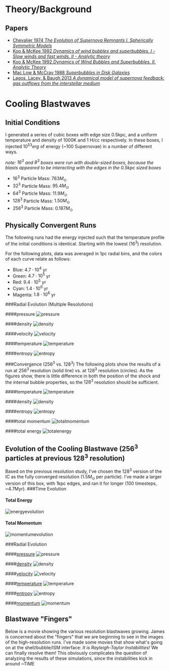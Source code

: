 <!-- 
.. title: Blastwaves
.. slug: blastwaves
.. date: 2013/04/09 12:16:43
.. tags: research, mathjax
.. link: 
.. description: Various Tests Involving Blastwaves
-->


Theory/Background
=====================

Papers
---------------------
* [Chevalier 1974 *The Evolution of Supernova Remnants I. Spherically Symmetric
  Models*](http://adsabs.harvard.edu/abs/1974ApJ...188..501C)
* [Koo & McKee 1992 *Dynamics of wind bubbles and superbubbles. I - Slow winds
  and fast winds. II - Analytic
  theory*](http://adsabs.harvard.edu/abs/1992ApJ...388...93K)
* [Koo & McKee 1992 *Dynamics of Wind Bubbles and Superbubbles. II. Analytic
  Theory*](http://adsabs.harvard.edu/abs/1992ApJ...388..103K)
* [Mac Low & McCray 1988 *Superbubbles in Disk 
Galaxies*](http://adsabs.harvard.edu/cgi-bin/nph-bib_query?bibcode=1988ApJ...324..776M&db_key=AST)
* [Lagos, Lacey, & Baugh 2013 *A dynamical model of supernova feedback: gas
  outflows from the interstellar
  medium*](http://adsabs.harvard.edu/abs/2013arXiv1303.6635L)
  
  

Cooling Blastwaves
=====================

Initial Conditions
------------------
I generated a series of cubic boxes with edge size 0.5kpc, and a uniform
temperature and density of 1000K and 1 H/cc respectively.  In these boxes, I
injected $10^{53} erg$ of energy (~100 Supernovae) in a number of different ways.

*note: $16^3$ and $8^3$ boxes were run with double-sized boxes, because the
blasts appeared to be interacting with the edges in the 0.5kpc sized boxes*

* $16^3$ Particle Mass: $763 M_\odot$
* $32^3$ Particle Mass: $95.4 M_\odot$
* $64^3$ Particle Mass: $11.9 M_\odot$
* $128^3$ Particle Mass: $1.50 M_\odot$
* $256^3$ Particle Mass: $0.187 M_\odot$

Physically Convergent Runs
--------------------------
The following runs had the energy injected such that the temperature profile of
the initial conditions is identical.  Starting with the lowest ($16^3$)
resolution.

For the following plots, data was averaged in 1pc radial bins, and the colors of
each curve relate as follows: 

* Blue: $4.7\cdot 10^4$ yr
* Green: $4.7\cdot 10^5$ yr
* Red: $9.4\cdot 10^5$ yr
* Cyan: $1.4\cdot 10^6$ yr
* Magenta: $1.8\cdot 10^6$ yr


###Radial Evolution (Multiple Resolutions)

####pressure
![pressure](../Research/blastwaves/chevalier_4panel_pressure.png)

####density
![density](../Research/blastwaves/chevalier_4panel_density.png)

####velocity
![velocity](../Research/blastwaves/chevalier_4panel_velocity.png)

####temperature
![temperature](../Research/blastwaves/chevalier_4panel_temperature.png)

####entropy
![entropy](../Research/blastwaves/chevalier_4panel_entropy.png)

###Convergence ($256^3$ vs. $128^3$)
The following plots show the results of a run at $256^3$ resolution (solid line)
vs. at $128^3$ resolution (circles).  As the figures show, there is little
difference in both the position of the shock and the internal bubble properties,
so the $128^3$ resolution should be sufficient.

####temperature
![temperature](../Research/blastwaves/convergence_temperature.png)

####density
![density](../Research/blastwaves/convergence_density.png)

####entropy
![entropy](../Research/blastwaves/convergence_entropy.png)

####total momentum
![totalmomentum](../Research/blastwaves/convergence_totalmomentum.png)

####total energy
![totalenergy](../Research/blastwaves/convergence_totalenergy.png)

Evolution of the Cooling Blastwave ($256^3$ particles at previous $128^3$ resolution)
-------------------------------------------------------------------------------------
Based on the previous resolution study, I've chosen the $128^3$ version of the
IC as the fully converged resolution ($1.5 M_\odot$ per particle).  I've made a
larger version of this box, with 1kpc edges, and ran it for longer (100
timesteps, ~4.7Myr).
###Time Evolution

#### Total Energy
![energyevolution](../Research/blastwaves/energy_evolution.png)

#### Total Momentum
![momentumevolution](../Research/blastwaves/momentum_evolution.png)

###Radial Evolution

####[pressure](../Research/blastwaves/chevalier_movie_pressure.mp4)
![pressure](../Research/blastwaves/chevalier_1panel_pressure.png)

####[density](../Research/blastwaves/chevalier_movie_density.mp4)
![density](../Research/blastwaves/chevalier_1panel_density.png)

####[velocity](../Research/blastwaves/chevalier_movie_velocity.mp4)
![velocity](../Research/blastwaves/chevalier_1panel_velocity.png)

####[temperature](../Research/blastwaves/chevalier_movie_temperature.mp4)
![temperature](../Research/blastwaves/chevalier_1panel_temperature.png)

####[entropy](../Research/blastwaves/chevalier_movie_entropy.mp4)
![entropy](../Research/blastwaves/chevalier_1panel_entropy.png)

####[momentum](../Research/blastwaves/chevalier_movie_momentum.mp4)
![momentum](../Research/blastwaves/chevalier_1panel_momentum.png)

Blastwave "Fingers"
-------------------
Below is a movie showing the various resolution blastwaves growing.  James
is concerned about the "fingers" that we are beginning to see in the images of
the high-resolution runs.  I've made some movies that show what's going on at
the shell/bubble/ISM interface:  _It is Rayleigh-Taylor Instabilities!_  We can
finally resolve them!  This obviously complicates the question of analyzing the
results of these simulations, since the instabilities kick in around ~TIME
